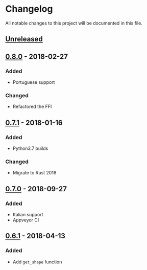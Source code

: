 # Changelog
All notable changes to this project will be documented in this file.

## [Unreleased]

## [0.8.0] - 2018-02-27
### Added
- Portuguese support

### Changed
- Refactored the FFI

## [0.7.1] - 2018-01-16
### Added
- Python3.7 builds

### Changed
- Migrate to Rust 2018

## [0.7.0] - 2018-09-27
### Added
- Italian support
- Appveyor CI

## [0.6.1] - 2018-04-13

### Added
- Add `get_shape` function

[Unreleased]: https://github.com/snipsco/snips-nlu-utils/compare/0.8.0...HEAD
[0.8.0]: https://github.com/snipsco/snips-nlu-utils/compare/0.7.1...0.8.0
[0.7.1]: https://github.com/snipsco/snips-nlu-utils/compare/0.7.0...0.7.1
[0.7.0]: https://github.com/snipsco/snips-nlu-utils/compare/0.6.1...0.7.0
[0.6.1]: https://github.com/snipsco/snips-nlu-utils/compare/0.6.0...0.6.1

